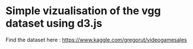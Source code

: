 # Simple vizualisation of the vgg dataset using d3.js
Find the dataset here : https://www.kaggle.com/gregorut/videogamesales
